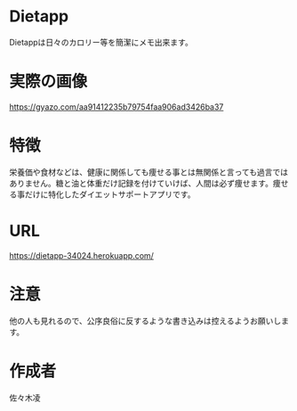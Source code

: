 # Dietapp
 
Dietappは日々のカロリー等を簡潔にメモ出来ます。
 
# 実際の画像
 
 https://gyazo.com/aa91412235b79754faa906ad3426ba37

# 特徴
 
栄養価や食材などは、健康に関係しても痩せる事とは無関係と言っても過言ではありません。糖と油と体重だけ記録を付けていけば、人間は必ず痩せます。痩せる事だけに特化したダイエットサポートアプリです。

# URL
 
https://dietapp-34024.herokuapp.com/
 
# 注意
 
他の人も見れるので、公序良俗に反するような書き込みは控えるようお願いします。
 
# 作成者
 
佐々木凌
 
